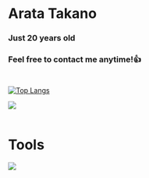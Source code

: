 # Arata Takano
### Just 20 years old 
### Feel free to contact me anytime!👍
#

[![Top Langs](https://github-readme-stats.vercel.app/api/top-langs/?username=Arata1202&layout=compact&theme=vue-dark)](https://github.com/anuraghazra/github-readme-stats)

<img src="https://skillicons.dev/icons?i=php,python,mysql,aws" /> <br /><br />


 # Tools

 <img src="https://skillicons.dev/icons?i=vscode,wordpress,git,github" /> <br /><br />
